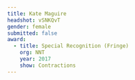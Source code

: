 ```yaml
---
title: Kate Maguire
headshot: vSNKQvT
gender: female
submitted: false
award: 
  - title: Special Recognition (Fringe)
    org: NNT
    year: 2017
    show: Contractions
---
```


